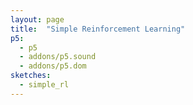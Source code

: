 ```yaml
---
layout: page
title:  "Simple Reinforcement Learning"
p5:
  - p5
  - addons/p5.sound
  - addons/p5.dom
sketches:
  - simple_rl
---
```


<div id="simple_rl_sketch" style="height: 400px; width:400px; position:relative;" ></div>
